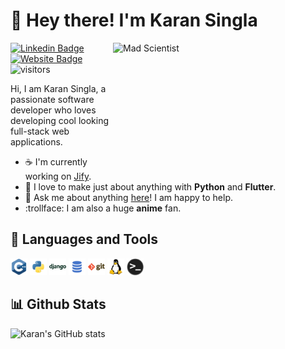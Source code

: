 # :wave: Hey there! I'm Karan Singla

<img align="right" alt="Mad Scientist" height="200" width="340" src="https://ambivalen.files.wordpress.com/2011/09/sg3.png" />

[![Linkedin Badge](https://img.shields.io/badge/LinkedIn-0077B5?flat-square&logo=linkedin&logoColor=white)](https://www.linkedin.com/in/karansingla007/)
[![Website Badge](https://img.shields.io/badge/Website-3b5998?style=flat-square&logo=google-chrome&logoColor=white)](https://about.me/singlakaran/getstarted/)
![visitors](https://visitor-badge.glitch.me/badge?page_id=codescientist703.codescientist703&style=flat-square&color=0088cc)

Hi, I am Karan Singla, a passionate software developer who loves developing cool looking full-stack web applications.

- :coffee: I'm currently working on [Jify](https://jify.co/).
- :snake: I love to make just about anything with **Python** and **Flutter**.
- :speech_balloon: Ask me about anything [here](https://www.linkedin.com/in/karansingla007/)! I am happy to help.
- :trollface: I am also a huge **anime** fan.

## :rocket: Languages and Tools

<code><img height="27" src="https://raw.githubusercontent.com/github/explore/80688e429a7d4ef2fca1e82350fe8e3517d3494d/topics/cpp/cpp.png" alt="cpp"></code>
<code><img height="27" src="https://raw.githubusercontent.com/github/explore/80688e429a7d4ef2fca1e82350fe8e3517d3494d/topics/python/python.png" alt="python"></code>
<code><img height="27" src="https://raw.githubusercontent.com/github/explore/80688e429a7d4ef2fca1e82350fe8e3517d3494d/topics/django/django.png"></code>
<code><img height="27" src="https://raw.githubusercontent.com/github/explore/80688e429a7d4ef2fca1e82350fe8e3517d3494d/topics/sql/sql.png"></code>
<code><img height="27" src="https://raw.githubusercontent.com/github/explore/80688e429a7d4ef2fca1e82350fe8e3517d3494d/topics/git/git.png"></code>
<code><img height="27" src="https://raw.githubusercontent.com/github/explore/80688e429a7d4ef2fca1e82350fe8e3517d3494d/topics/linux/linux.png"></code>
<code><img height="27" src="https://raw.githubusercontent.com/github/explore/d92924b1d925bb134e308bd29c9de6c302ed3beb/topics/terminal/terminal.png"></code>

## :bar_chart: Github Stats

![Karan's GitHub stats](https://github-readme-stats.vercel.app/api?username=singlakaran&count_private=true&theme=react)

